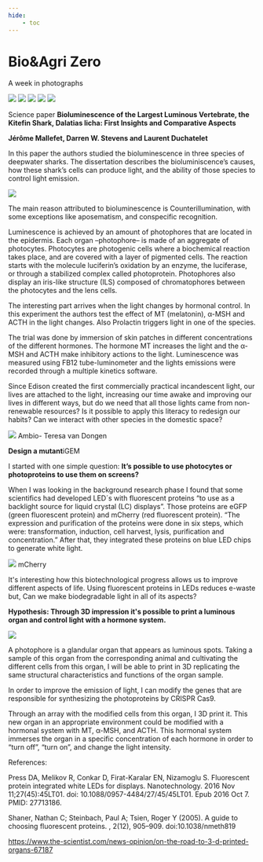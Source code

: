 ```yaml
---
hide:
    - toc
---
```


# Bio&Agri Zero

A week in photographs

![](../images/img48.jpg)
![](../images/img49.jpg)
![](../images/img50.jpg)
![](../images/img51.jpg)
![](../images/img52.jpg)

Science paper
**Bioluminescence of the Largest Luminous Vertebrate, the Kitefin Shark, Dalatias licha: First Insights and Comparative Aspects**

**Jérôme Mallefet, Darren W. Stevens and Laurent Duchatelet**

In this paper the authors studied the bioluminescence in three species of deepwater sharks. The dissertation describes the bioluminiscence’s causes, how these shark’s cells can produce light, and the ability of those species to control light emission. 

![](../images/img17.jpg)

The main reason attributed to bioluminescence is Counterillumination, with some exceptions like aposematism, and conspecific recognition. 

Luminescence is achieved by an amount of photophores that are located in the epidermis. Each organ –photophore– is made of an aggregate of photocytes. Photocytes are photogenic cells where a biochemical reaction takes place, and are covered with a layer of pigmented cells. The reaction starts with the molecule luciferin’s oxidation by an enzyme, the luciferase, or through a stabilized complex called photoprotein. Photophores also display an iris-like structure (ILS) composed of chromatophores between the photocytes and the lens cells.

The interesting part arrives when the light changes by hormonal control. In this experiment the authors test the effect of MT (melatonin), α-MSH and ACTH in the light changes. Also Prolactin triggers light in one of the species. 

The trial was done by immersion of skin patches in different concentrations of the different hormones. The hormone MT increases the light and the α-MSH and ACTH make inhibitory actions to the light. Luminescence was measured using FB12 tube-luminometer and the lights emissions were recorded through a multiple kinetics software. 

Since Edison created the first commercially practical incandescent light, our lives are attached to the light, increasing our time awake and improving our lives in different ways, but do we need that all those lights came from non-renewable resources? Is it possible to apply this literacy to redesign our habits? Can we interact with other species in the domestic space? 

![](../images/img18.jpg)
Ambio- Teresa van Dongen

**Design a mutant**iGEM

I started with one simple question: **It’s possible to use photocytes or photoproteins to use them on screens?**

When I was looking in the background research phase I found that some scientifics had developed LED´s with fluorescent proteins “to use as a backlight source for liquid crystal (LC) displays”. Those proteins are eGFP (green fluorescent protein) and mCherry (red fluorescent protein). “The expression and purification of the proteins were done in six
steps, which were: transformation, induction, cell harvest, lysis, purification and concentration.” After that, they integrated these proteins on blue LED chips to generate white light.  

![](../images/img19.jpg)
mCherry

It's interesting how this biotechnological progress allows us to improve different aspects of life. Using fluorescent proteins in LEDs reduces e-waste but, Can we make biodegradable light in all of its aspects?

**Hypothesis: Through 3D impression it's possible to print a luminous organ and control light with a hormone system.**

![](../images/img20.png)

A photophore is a glandular organ that appears as luminous spots. Taking a sample of this organ from the corresponding animal and cultivating the different cells from this organ, I will be able to print in 3D replicating the same structural characteristics and functions of the organ sample. 

In order to improve the emission of light, I can modify the genes that are responsible for synthesizing the photoproteins by CRISPR Cas9. 

Through an array with the modified cells from this organ, I 3D print it. This new organ in an appropriate environment could be modified with a hormonal system with MT, α-MSH, and ACTH. This hormonal system immerses the organ in a specific concentration of each hormone in order to “turn off”, “turn on”, and change the light intensity. 


References: 

Press DA, Melikov R, Conkar D, Firat-Karalar EN, Nizamoglu S. Fluorescent protein integrated white LEDs for displays. Nanotechnology. 2016 Nov 11;27(45):45LT01. doi: 10.1088/0957-4484/27/45/45LT01. Epub 2016 Oct 7. PMID: 27713186.

Shaner, Nathan C; Steinbach, Paul A; Tsien, Roger Y (2005). A guide to choosing fluorescent proteins. , 2(12), 905–909. doi:10.1038/nmeth819

https://www.the-scientist.com/news-opinion/on-the-road-to-3-d-printed-organs-67187






